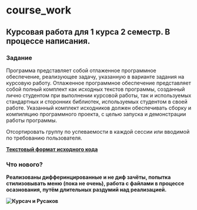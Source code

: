 # course_work

<h2><b>Курсовая работа для 1 курса 2 семестр. В процессе написания. </b></h2>

<h3><b>Задание</b></h3>

Программа представляет собой отлаженное программное обеспечение, 
реализующее задачу, указанную в варианте задания на курсовую работу. 
Отлаженное программное обеспечение представляет собой полный комплект 
как исходных текстов программы, созданный лично студентом при 
выполнении курсовой работы, так и используемых стандартных и сторонних 
библиотек, используемых студентом в своей работе. Указанный комплект 
исходников должен обеспечивать сборку и компиляцию программного 
проекта, с целью запуска и демонстрации работы программы.

Отсортировать группу по успеваемости в каждой сессии 
или вводимой по требованию пользователя.

[<b>Текстовый формат исходного кода<b>](https://github.com/ch-cheer/course_work/tree/master/text_format)

<h3><b>Что нового?</b></h3>

Реализованы дифферинцированные и не диф зачёты, попытка стилизовывать меню (пока не очень), работа с файлами в процессе осазнования, путём длительных раздумий над реализацией.

![Курсач и Русаков](https://downloader.disk.yandex.ru/preview/bdd9765a189429f23fbd5c42b0441156bbeb95a70f005565e1077b599312f725/6445f08e/_w_57qcaJMH29ujevtv2dWE7P9_3EFR8C4e1g8ExbEXr0ZwlGSetYwYeassDlT3eH1IGlC4CtKBlBU1Yr5iFCA%3D%3D?uid=0&filename=1619747540_18-pibig_info-p-anime-za-kompom-anime-krasivo-22.png&disposition=inline&hash=&limit=0&content_type=image%2Fpng&owner_uid=0&tknv=v2&size=1920x892)
